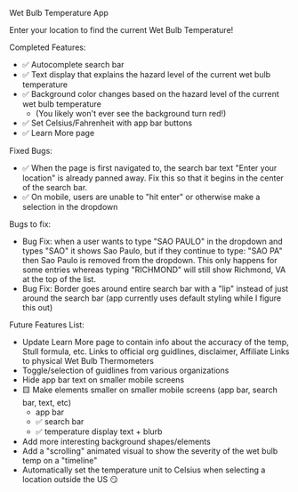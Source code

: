 Wet Bulb Temperature App

Enter your location to find the current Wet Bulb Temperature! 

Completed Features: 

- ✅ Autocomplete search bar 
- ✅ Text display that explains the hazard level of the current wet bulb temperature
- ✅ Background color changes based on the hazard level of the current wet bulb temperature 
    - (You likely won't ever see the background turn red!)
- ✅ Set Celsius/Fahrenheit with app bar buttons
- ✅ Learn More page

Fixed Bugs:

- ✅ When the page is first navigated to, the search bar text "Enter your location" is already panned away. Fix this so that it begins in the center of the search bar. 
- ✅ On mobile, users are unable to "hit enter" or otherwise make a selection in the dropdown

Bugs to fix:

- Bug Fix: when a user wants to type "SAO PAULO" in the dropdown and types "SAO" it shows Sao Paulo, but if they continue to type: "SAO PA" then Sao Paulo is removed from the dropdown. This only happens for some entries whereas typing "RICHMOND" will still show Richmond, VA at the top of the list. 
- Bug Fix: Border goes around entire search bar with a "lip" instead of just around the search bar (app currently uses default styling while I figure this out)

Future Features List:

- Update Learn More page to contain info about the accuracy of the temp, Stull formula, etc. Links to official org guidlines, disclaimer, Affiliate Links to physical Wet Bulb Thermometers 
- Toggle/selection of guidlines from various organizations 
- Hide app bar text on smaller mobile screens
- 🟨 Make elements smaller on smaller mobile screens (app bar, search bar, text, etc)
    - app bar
    - ✅ search bar
    - ✅ temperature display text + blurb
- Add more interesting background shapes/elements
- Add a "scrolling" animated visual to show the severity of the wet bulb temp on a "timeline"
- Automatically set the temperature unit to Celsius when selecting a location outside the US 😏

